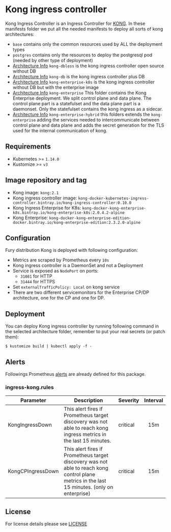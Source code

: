 # Kong ingress controller

Kong Ingress Controller is an Ingress Controller for [KONG](https://konghq.com/).
In these manifests folder we put all the needed manifests to deploy all sorts of kong architectures:

* `base` contains only the common resources used by ALL the deployment types
* `postgres` contains only the resources to deploy the postgresql pod (needed by other type of deployment)
* [Architecture Info](kong-dbless/README.md) `kong-dbless` is the kong ingress controller open source without DB
* [Architecture Info](kong-db/README.md) `kong-db` is the kong ingress controller plus DB
* [Architecture Info](kong-enterprise-k8s/README.md) `kong-enterprise-k8s` is the kong ingress controller without DB but with the enterprise image
* [Architecture Info](kong-enterprise/README.md) `kong-enterprise` This folder contains the Kong Enterprise deployment. We split control plane and data plane. 
The control plane part is a statefulset and the data plane part is a daemonset. 
Only the statefulset contains the kong ingress as a sidecar.
* [Architecture Info](kong-enterprise-hybrid/README.md) `kong-enterprise-hybrid` this folders extends the `kong-enterprise` adding the services needed to intercommunicate 
between control plane and data plane and adds the secret generation for the TLS used for the internal communication of kong.


## Requirements

- Kubernetes >= `1.14.0`
- Kustomize >= `v3`


## Image repository and tag

* Kong image: `kong:2.1`
* Kong ingress controller image: `kong-docker-kubernetes-ingress-controller.bintray.io/kong-ingress-controller:0.10.0`
* Kong Ingress Enterprise for K8s: `kong-docker-kong-enterprise-k8s.bintray.io/kong-enterprise-k8s:2.0.4.2-alpine`
* Kong Enterprise: `kong-docker-kong-enterprise-edition-docker.bintray.io/kong-enterprise-edition:2.3.2.0-alpine`

## Configuration

Fury distribution Kong is deployed with following configuration:

- Metrics are scraped by Prometheus every `10s`
- Kong ingress controller is a DaemonSet and not a Deployment
- Service is exposed as `NodePort` on ports:
    - `31081` for HTTP
    - `31444` for HTTPS
- Set `externalTrafficPolicy: Local` on kong service
- There are two different servicemonitors for the Enterprise CP/DP architecture, one for the CP and one for DP.


## Deployment

You can deploy Kong ingress controller by running following command in the selected architecture folder, remember to put your real secrets (or patch them):

`$ kustomize build | kubectl apply -f -`

## Alerts

Followings Prometheus [alerts](https://prometheus.io/docs/prometheus/latest/configuration/alerting_rules/) are already defined for this package.

### ingress-kong.rules
| Parameter | Description | Severity | Interval |
|------|-------------|----------|:-----:|
| KongIngressDown | This alert fires if Prometheus target discovery was not able to reach kong ingress metrics in the last 15 minutes. | critical | 15m |
| KongCPIngressDown | This alert fires if Prometheus target discovery was not able to reach kong control plane metrics in the last 15 minutes. (only on enterprise) | critical | 15m |

## License

For license details please see [LICENSE](../../LICENSE)

